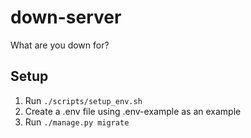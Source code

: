 # down-server
What are you down for?

## Setup
1. Run `./scripts/setup_env.sh`
2. Create a .env file using .env-example as an example
3. Run `./manage.py migrate`
